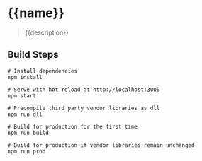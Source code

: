 # {{name}}

> {{description}}

## Build Steps

```shell
# Install dependencies
npm install

# Serve with hot reload at http://localhost:3000
npm start

# Precompile third party vendor libraries as dll
npm run dll

# Build for production for the first time
npm run build

# Build for production if vendor libraries remain unchanged
npm run prod
```
